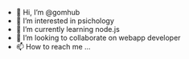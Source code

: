- 👋 Hi, I’m @gomhub
- 👀 I’m interested in psichology
- 🌱 I’m currently learning node.js
- 💞️ I’m looking to collaborate on webapp developer
- 📫 How to reach me ...

<!---
gomhub/gomhub is a ✨ special ✨ repository because its `README.md` (this file) appears on your GitHub profile.
You can click the Preview link to take a look at your changes.
--->
